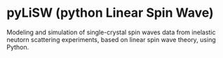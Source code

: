 # pyLiSW (python Linear Spin Wave)
 Modeling and simulation of single-crystal spin waves data from inelastic neutorn scattering experiments, based on linear spin wave theory, using Python.
